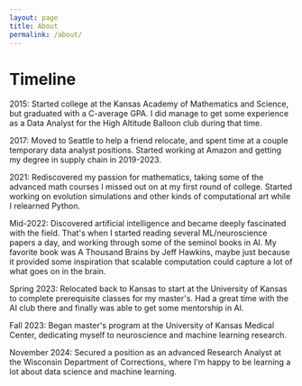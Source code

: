 ```yaml
---
layout: page
title: About
permalink: /about/
---
```


# Timeline

2015: Started college at the Kansas Academy of Mathematics and Science, but graduated with a C-average GPA.  I did manage to get some experience as a Data Analyst for the High Altitude Balloon club during that time.

2017: Moved to Seattle to help a friend relocate, and spent time at a couple temporary data analyst positions. Started working at Amazon and getting my degree in supply chain in 2019-2023.

2021: Rediscovered my passion for mathematics, taking some of the advanced math courses I missed out on at my first round of college.  Started working on evolution simulations and other kinds of computational art while I relearned Python.

Mid-2022: Discovered artificial intelligence and became deeply fascinated with the field.  That's when I started reading several ML/neuroscience papers a day, and working through some of the seminol books in AI.  My favorite book was A Thousand Brains by Jeff Hawkins, maybe just because it provided some inspiration that scalable computation could capture a lot of what goes on in the brain.

Spring 2023: Relocated back to Kansas to start at the University of Kansas to complete prerequisite classes for my master's.  Had a great time with the AI club there and finally was able to get some mentorship in AI.

Fall 2023: Began master's program at the University of Kansas Medical Center, dedicating myself to neuroscience and machine learning research.

November 2024: Secured a position as an advanced Research Analyst at the Wisconsin Department of Corrections, where I'm happy to be learning a lot about data science and machine learning.
